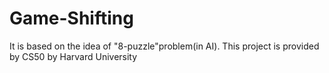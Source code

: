 # Game-Shifting
It is based on the idea of "8-puzzle"problem(in AI). This project is provided by CS50 by Harvard University
